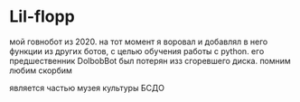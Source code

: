 # Lil-flopp

мой говнобот из 2020. на тот момент я воровал и добавлял в него функции из других ботов, с целью обучения работы с python.
его предшественник DolbobBot был потерян изз сгоревшего диска. помним любим скорбим

является частью музея культуры БСДО
